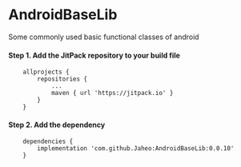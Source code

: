 # AndroidBaseLib
Some commonly used basic functional classes of android

#### Step 1. Add the JitPack repository to your build file
```
    allprojects {
        repositories {
            ...
            maven { url 'https://jitpack.io' }
        }
    }
```

#### Step 2. Add the dependency
```
    dependencies {
        implementation 'com.github.Jaheo:AndroidBaseLib:0.0.10'
    }
```